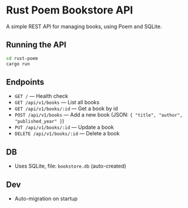 # Rust Poem Bookstore API

A simple REST API for managing books, using Poem and SQLite.

## Running the API

```sh
cd rust-poem
cargo run
```

## Endpoints

- `GET /` — Health check
- `GET /api/v1/books` — List all books
- `GET /api/v1/books/:id` — Get a book by id
- `POST /api/v1/books` — Add a new book (JSON: `{ "title", "author", "published_year" }`)
- `PUT /api/v1/books/:id` — Update a book
- `DELETE /api/v1/books/:id` — Delete a book

## DB
- Uses SQLite, file: `bookstore.db` (auto-created)

## Dev
- Auto-migration on startup
